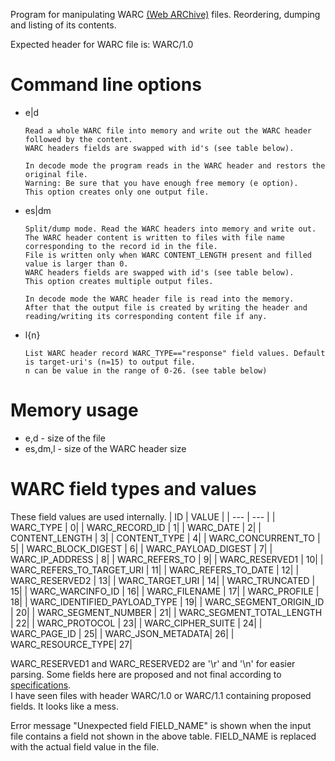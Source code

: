 Program for manipulating WARC [(Web ARChive)](https://en.wikipedia.org/wiki/WARC_(file_format))  files. 
Reordering, dumping and listing of its contents.

Expected header for WARC file is: WARC/1.0

# Command line options

* e|d

      Read a whole WARC file into memory and write out the WARC header followed by the content.
      WARC headers fields are swapped with id's (see table below).
  
      In decode mode the program reads in the WARC header and restors the original file. 
      Warning: Be sure that you have enough free memory (e option).
      This option creates only one output file.
* es|dm

      Split/dump mode. Read the WARC headers into memory and write out. 
      The WARC header content is written to files with file name corresponding to the record id in the file.
      File is written only when WARC CONTENT_LENGTH present and filled value is larger than 0.
      WARC headers fields are swapped with id's (see table below).
      This option creates multiple output files.
  
      In decode mode the WARC header file is read into the memory.
      After that the output file is created by writing the header and reading/writing its corresponding content file if any.
* l{n}

      List WARC header record WARC_TYPE=="response" field values. Default is target-uri's (n=15) to output file.
      n can be value in the range of 0-26. (see table below)

# Memory usage
  * e,d - size of the file
  * es,dm,l - size of the WARC header size

# WARC field types and values
These field values are used internally. 
| ID  |  VALUE | 
| --- | --- | 
| WARC_TYPE |                      0| 
| WARC_RECORD_ID |                 1| 
| WARC_DATE |                      2| 
| CONTENT_LENGTH |                 3| 
| CONTENT_TYPE |                   4| 
| WARC_CONCURRENT_TO |             5| 
| WARC_BLOCK_DIGEST |              6| 
| WARC_PAYLOAD_DIGEST |            7| 
| WARC_IP_ADDRESS |                8| 
| WARC_REFERS_TO |                 9| 
| WARC_RESERVED1 |                 10| 
| WARC_REFERS_TO_TARGET_URI |      11| 
| WARC_REFERS_TO_DATE |            12| 
| WARC_RESERVED2 |                 13| 
| WARC_TARGET_URI |                14| 
| WARC_TRUNCATED |                 15| 
| WARC_WARCINFO_ID |               16| 
| WARC_FILENAME |                  17| 
| WARC_PROFILE |                   18| 
| WARC_IDENTIFIED_PAYLOAD_TYPE |   19| 
| WARC_SEGMENT_ORIGIN_ID |         20| 
| WARC_SEGMENT_NUMBER |            21| 
| WARC_SEGMENT_TOTAL_LENGTH |      22| 
| WARC_PROTOCOL |                  23| 
| WARC_CIPHER_SUITE |              24| 
| WARC_PAGE_ID |                   25| 
| WARC_JSON_METADATA|               26| 
| WARC_RESOURCE_TYPE|               27| 

WARC_RESERVED1 and WARC_RESERVED2 are '\r' and '\n' for easier parsing.
Some fields here are proposed and not final according to  [specifications](https://iipc.github.io/warc-specifications/specifications/warc-format/warc-1.1/).  
I have seen files with header WARC/1.0 or WARC/1.1 containing proposed fields. It looks like a mess.

Error message "Unexpected field FIELD_NAME" is shown when the input file contains a field not shown in the above table.
FIELD_NAME is replaced with the actual field value in the file.
